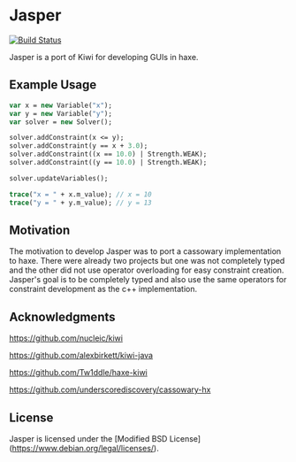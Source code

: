 Jasper
=================

[![Build Status](https://travis-ci.org/PongoEngine/jasper.svg?branch=master)](https://travis-ci.org/PongoEngine/jasper)

Jasper is a port of Kiwi for developing GUIs in haxe.

## Example Usage
```haxe
var x = new Variable("x");
var y = new Variable("y");
var solver = new Solver();

solver.addConstraint(x <= y);
solver.addConstraint(y == x + 3.0);
solver.addConstraint((x == 10.0) | Strength.WEAK);
solver.addConstraint((y == 10.0) | Strength.WEAK);

solver.updateVariables();

trace("x = " + x.m_value); // x = 10
trace("y = " + y.m_value); // y = 13
```

## Motivation

The motivation to develop Jasper was to port a cassowary implementation to haxe. There were already two projects but one was not completely typed and the other did not use operator overloading for easy constraint creation. Jasper's goal is to be completely typed and also use the same operators for constraint development as the c++ implementation.

## Acknowledgments

https://github.com/nucleic/kiwi

https://github.com/alexbirkett/kiwi-java

https://github.com/Tw1ddle/haxe-kiwi

https://github.com/underscorediscovery/cassowary-hx

## License

Jasper is licensed under the [Modified BSD License]
(https://www.debian.org/legal/licenses/).
